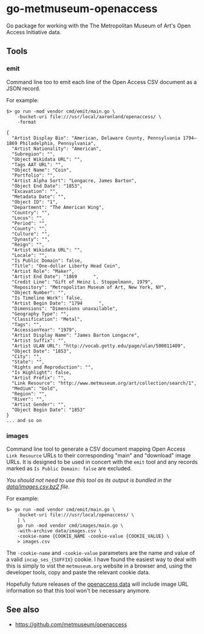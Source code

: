 # go-metmuseum-openaccess

Go package for working with the The Metropolitan Museum of Art's Open Access Initiative data.

## Tools

### emit

Command line too to emit each line of the Open Access CSV document as a JSON record.

For example:

```
$> go run -mod vendor cmd/emit/main.go \
	-bucket-uri file:///usr/local/aaronland/openaccess/ \
	-format
	
{
  "Artist Display Bio": "American, Delaware County, Pennsylvania 1794–1869 Philadelphia, Pennsylvania",
  "Artist Nationality": "American",
  "Subregion": "",
  "Object Wikidata URL": "",
  "Tags AAT URL": "",
  "Object Name": "Coin",
  "Portfolio": "",
  "Artist Alpha Sort": "Longacre, James Barton",
  "Object End Date": "1853",
  "Excavation": "",
  "Metadata Date": "",
  "Object ID": "1",
  "Department": "The American Wing",
  "Country": "",
  "Locus": "",
  "Period": "",
  "County": "",
  "Culture": "",
  "Dynasty": "",
  "Reign": "",
  "Artist Wikidata URL": "",
  "Locale": "",
  "Is Public Domain": false,
  "Title": "One-dollar Liberty Head Coin",
  "Artist Role": "Maker",
  "Artist End Date": "1869      ",
  "Credit Line": "Gift of Heinz L. Stoppelmann, 1979",
  "Repository": "Metropolitan Museum of Art, New York, NY",
  "Object Number": "",
  "Is Timeline Work": false,
  "Artist Begin Date": "1794      ",
  "Dimensions": "Dimensions unavailable",
  "Geography Type": "",
  "Classification": "Metal",
  "Tags": "",
  "AccessionYear": "1979",
  "Artist Display Name": "James Barton Longacre",
  "Artist Suffix": "",
  "Artist ULAN URL": "http://vocab.getty.edu/page/ulan/500011409",
  "Object Date": "1853",
  "City": "",
  "State": "",
  "Rights and Reproduction": "",
  "Is Highlight": false,
  "Artist Prefix": "",
  "Link Resource": "http://www.metmuseum.org/art/collection/search/1",
  "Medium": "Gold",
  "Region": "",
  "River": "",
  "Artist Gender": "",
  "Object Begin Date": "1853"
}
... and so on
```

### images

Command line tool to generate a CSV document mapping Open Access `Link Resource` URLs to their corresponding "main" and "download" image URLs. It is designed to be used in concert with the `emit` tool and any records marked as `Is Public Domain: false` are excluded.

_You should not need to use this tool as its output is bundled in the [data/images.csv.bz2](data/README.md) file._

For example:

```
$> go run -mod vendor cmd/emit/main.go \
	-bucket-uri file:///usr/local/openaccess/ \
	| \
	go run -mod vendor cmd/images/main.go \
	-with-archive data/images.csv \
	-cookie-name {COOKIE_NAME -cookie-value {COOKIE_VALUE} \
	> images.csv
```

The `-cookie-name` and `-cookie-value` parameters are the name and value of a valid `incap_ses_{SUFFIX}` cookie. I have found the easiest way to deal with this is simply to vist the `metmuseum.org` website in a browser and, using the developer tools, copy and paste the relevant cookie data.

Hopefully future releases of the [openaccess data](https://github.com/metmuseum/openaccess) will include image URL information so that this tool won't be necessary anymore.

## See also

* https://github.com/metmuseum/openaccess